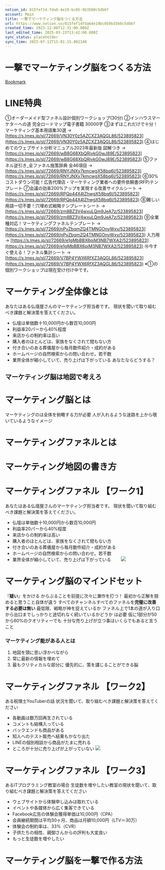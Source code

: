 ```yaml
---
notion_id: 815fef14-fda6-4e19-bc05-9b3560c5db6f
account: Main
title: 一撃でマーケティング脳をつくる方法
url: https://www.notion.so/815fef14fda64e19bc059b3560c5db6f
created_time: 2023-12-06T12:31:00.000Z
last_edited_time: 2025-03-23T13:42:00.000Z
sync_status: placeholder
sync_time: 2025-07-12T15:01:15.002140
---
```

# 一撃でマーケティング脳をつくる方法

[Bookmark](https://www.youtube.com/watch?v=qEIGyZAZsg0)
# LINE特典
①オーダーメイド型ファネル設計個別ワークショップ(30分)
②インハウスマーケターへの道 完全ロードマップ電子書籍 30000字
③まずはこれだけで十分！マーケティング基本用語集30選
→ [https://s.lmes.jp/sl/72669/VN30Y0z5AZCXZ3AQGL86/523895823](https://s.lmes.jp/sl/72669/VN30Y0z5AZCXZ3AQGL86/523895823)
④はじめてのウェブサイト分析マニュアル2023年最新版 図解つき
→ [https://s.lmes.jp/sl/72669/wB8G68XbQRivkG0wJ89E/523895823](https://s.lmes.jp/sl/72669/wB8G68XbQRivkG0wJ89E/523895823)
⑤ファネル逆引き_全ファネル施策辞典 全46項目
→ [https://s.lmes.jp/sl/72669/RNYJNXy7kmcwgX58bq6l/523895823](https://s.lmes.jp/sl/72669/RNYJNXy7kmcwgX58bq6l/523895823)
⑥30%コストダウン可能！広告代理店・マーケティング業者への要件依頼書(RFP)テンプレート
⑦会議の効率200%アップを実現する改善サイクルシート
→ [https://s.lmes.jp/sl/72669/RPQp44X4lZhwgX58bq6l/523895823](https://s.lmes.jp/sl/72669/RPQp44X4lZhwgX58bq6l/523895823)
⑧難しい用語一切不要！穴埋め式戦略テンプレートシート
→ [https://s.lmes.jp/sl/72669/zm8BZ3V4wxuLQm9JeA7z/523895823](https://s.lmes.jp/sl/72669/zm8BZ3V4wxuLQm9JeA7z/523895823)
⑨全業種対応！マーケティングファネルテンプレート
→ [https://s.lmes.jp/sl/72669/nPvZbqmZQ4TMNGOnyWxv/523895823](https://s.lmes.jp/sl/72669/nPvZbqmZQ4TMNGOnyWxv/523895823)
入力用→ [https://s.lmes.jp/sl/72669/e1gMbBBX6piM3NB7WXA2/523895823](https://s.lmes.jp/sl/72669/e1gMbBBX6piM3NB7WXA2/523895823)
⑩今すぐ使える！ファネル集計シート
→ [https://s.lmes.jp/sl/72669/V7BP4YWX6RfXZ3AQGL86/523895823](https://s.lmes.jp/sl/72669/V7BP4YWX6RfXZ3AQGL86/523895823)
※①の個別ワークショップは現在受け付け中です。
# マーケティング全体像とは
あなたはある仏壇屋さんのマーケティング担当者です。
現状を聞いて取り組むべき課題と解決策を答えてください。
- 仏壇は単価数十10,000円から数百10,000円
- 利益率20パーから40%程度
- 来店からの制約率は高い
- 購入者のほとんどは、家族をなくされて間もない方
- 付き合いのある葬儀屋から毎月数件紹介・成約がある
- ホームページの自然検索からの問い合わせ。若干数
- 業界全体が縮小していて、売り上げは下がっている
あなたならどうする？
## マーケティング脳は地図で考えろ
# マーケティング脳とは
マーケティングのは全体を俯瞰する力が必要
人が入れるような迷路を上から覗いているようなイメージ
# マーケティングファネルとは
# マーケティング地図の書き方
# マーケティングファネル 【ワーク1】
あなたはある仏壇屋さんのマーケティング担当者です。
現状を聞いて取り組むべき課題と解決策を答えてください。
- 仏壇は単価数十10,000円から数百10,000円
- 利益率20パーから40%程度
- 来店からの制約率は高い
- 購入者のほとんどは、家族をなくされて間もない方
- 付き合いのある葬儀屋から毎月数件紹介・成約がある
- ホームページの自然検索からの問い合わせ。若干数
- 業界全体が縮小していて、売り上げは下がっている　　
![](https://prod-files-secure.s3.us-west-2.amazonaws.com/736adce6-a3a4-4a64-9f74-d9aa055c96d2/893f23c0-d178-43cc-a6a7-cc423ea70deb/Untitled.png?X-Amz-Algorithm=AWS4-HMAC-SHA256&X-Amz-Content-Sha256=UNSIGNED-PAYLOAD&X-Amz-Credential=ASIAZI2LB4662CUFUKLR%2F20250719%2Fus-west-2%2Fs3%2Faws4_request&X-Amz-Date=20250719T051725Z&X-Amz-Expires=3600&X-Amz-Security-Token=IQoJb3JpZ2luX2VjEIT%2F%2F%2F%2F%2F%2F%2F%2F%2F%2FwEaCXVzLXdlc3QtMiJGMEQCIE1aShqOgOjjHGGw83vCQvXPTXHL0JoQpGt9PxiQRzVKAiA2FFtCexvzEZjedZzJmdtsnQrXTjR%2Fgos3K13aycj95SqIBAid%2F%2F%2F%2F%2F%2F%2F%2F%2F%2F8BEAAaDDYzNzQyMzE4MzgwNSIMtiqR72%2F50tnovUNHKtwDNABrf19QdITfEBIe3Jrc4MlPm9YjVUSicvlMhtQgQ%2FvgmXEmurXftT8DuwUSf4TiCwEfmRV3YHKujHYB%2F9O2hMnsSYBt96Z2JI4N%2FMvBb83eQ%2BP4XXx1Nsrhqz%2BTyAEZEBNdl25jtfV72wEvPhxirNM6C9eeDNZBoFH7CLttclKfG50Wqresf%2FKgPvBjqSTujrx%2FK52hWS28TPQpYMof%2FgOS9jxc0oc3QH150g8tFleVOoyiJFcstERumFRlucCaE%2FPuUirGZgFwzufDX4BcM%2FOkGKjcfOytaPdnnvLvOSBU6J7NXYWxiaB6AOLzB20u97HXOohuHNUFZAa2CpyZCGy2vnOns%2FsUtaBWj3w%2B1LRvEMdCQE26E6K2jl3Q%2F2qmFcpAeA%2Bj1PC6WPojtzDNkv84cRLjIbmSgxMKQ%2F13AJ5so4JGK3jELxQw0byK47qZc60ZDoJ8Ia9nPAMw4liO1UiJg6Yvll35h2ssHknGuknghHpY44fO3vqLjAPyw5PYW3RWQoqfR%2BAbzV%2Bm%2BfYoAww8nTe3%2Bryqjpq89%2F5bJ4qfS9dDiDfVpyZYzUI5OwXTPwbqFtnsw0iN%2FG2ODnyOhunqOyjDTA%2FW7DzTC7fJuXYQj7p7xauep1ShSucw46rswwY6pgEElZAs24Xlz2f31gaJNdxkLDpKsEM74MoPDKDQAJCKoI5czreZ1QwEd1aHFUmgdgG1QampMY4Bac3kgxrKs9XUj038mIvZmJH8OUfhA240pNnc%2FXbQq8fyoajPmuWowY%2BT%2FZysJ1ayLh5NQhN8%2FUnopTwOW6mPQCDZbij6AUnCmEbFB9peKxvvL65trKjyHoEzKni0D5KUykA8AFEbRxwAUrrCpN9W&X-Amz-Signature=f71fb5f493563f468a06fc9989373caa2f4f19d0960f804e91467d7ee981170e&X-Amz-SignedHeaders=host&x-amz-checksum-mode=ENABLED&x-id=GetObject)
# マーケティング脳のマインドセット
『**疑い**』をかける
からぶることを前提に次々に瀬作を打つ！
最初から正解を掴めると思うこと自体が違う
 すべてのチャンネルすべてのファネルを**完璧に改善する必要は無い**
最低限、戦略が神を捉えているか
ファネル上で1本の道が入り口から出口までしっかりと途切れなく続いているかどうか は必要
 仮に1部分が50から60%のクオリティーでも 十分な売り上げが立つ事はいくらでもあると言うこと
### マーケティング能がある人とは
1. 地図を頭に思い浮かべながら
1. 常に最新の情報を埋めて
1. 最もクリティカルな部分に
優先的に、策を講じることができる脳
# マーケティングファネル 【ワーク2】
ある税理士YouTuberの話
 状況を聞いて、取り組むべき課題と解決策を答えてください
- 各動画は数万回再生されている
- コメントも結構入っている
- バックエンドも商品がある
- 知人へのテスト販売へ結果もかなり出た
- LINEの個別相談から商品がたまに売れる
- ところが十分に売り上げが上がっていない
![](https://prod-files-secure.s3.us-west-2.amazonaws.com/736adce6-a3a4-4a64-9f74-d9aa055c96d2/9d7fb4d0-fe41-4e1d-b12b-959bb42bb199/Untitled.png?X-Amz-Algorithm=AWS4-HMAC-SHA256&X-Amz-Content-Sha256=UNSIGNED-PAYLOAD&X-Amz-Credential=ASIAZI2LB4662CUFUKLR%2F20250719%2Fus-west-2%2Fs3%2Faws4_request&X-Amz-Date=20250719T051725Z&X-Amz-Expires=3600&X-Amz-Security-Token=IQoJb3JpZ2luX2VjEIT%2F%2F%2F%2F%2F%2F%2F%2F%2F%2FwEaCXVzLXdlc3QtMiJGMEQCIE1aShqOgOjjHGGw83vCQvXPTXHL0JoQpGt9PxiQRzVKAiA2FFtCexvzEZjedZzJmdtsnQrXTjR%2Fgos3K13aycj95SqIBAid%2F%2F%2F%2F%2F%2F%2F%2F%2F%2F8BEAAaDDYzNzQyMzE4MzgwNSIMtiqR72%2F50tnovUNHKtwDNABrf19QdITfEBIe3Jrc4MlPm9YjVUSicvlMhtQgQ%2FvgmXEmurXftT8DuwUSf4TiCwEfmRV3YHKujHYB%2F9O2hMnsSYBt96Z2JI4N%2FMvBb83eQ%2BP4XXx1Nsrhqz%2BTyAEZEBNdl25jtfV72wEvPhxirNM6C9eeDNZBoFH7CLttclKfG50Wqresf%2FKgPvBjqSTujrx%2FK52hWS28TPQpYMof%2FgOS9jxc0oc3QH150g8tFleVOoyiJFcstERumFRlucCaE%2FPuUirGZgFwzufDX4BcM%2FOkGKjcfOytaPdnnvLvOSBU6J7NXYWxiaB6AOLzB20u97HXOohuHNUFZAa2CpyZCGy2vnOns%2FsUtaBWj3w%2B1LRvEMdCQE26E6K2jl3Q%2F2qmFcpAeA%2Bj1PC6WPojtzDNkv84cRLjIbmSgxMKQ%2F13AJ5so4JGK3jELxQw0byK47qZc60ZDoJ8Ia9nPAMw4liO1UiJg6Yvll35h2ssHknGuknghHpY44fO3vqLjAPyw5PYW3RWQoqfR%2BAbzV%2Bm%2BfYoAww8nTe3%2Bryqjpq89%2F5bJ4qfS9dDiDfVpyZYzUI5OwXTPwbqFtnsw0iN%2FG2ODnyOhunqOyjDTA%2FW7DzTC7fJuXYQj7p7xauep1ShSucw46rswwY6pgEElZAs24Xlz2f31gaJNdxkLDpKsEM74MoPDKDQAJCKoI5czreZ1QwEd1aHFUmgdgG1QampMY4Bac3kgxrKs9XUj038mIvZmJH8OUfhA240pNnc%2FXbQq8fyoajPmuWowY%2BT%2FZysJ1ayLh5NQhN8%2FUnopTwOW6mPQCDZbij6AUnCmEbFB9peKxvvL65trKjyHoEzKni0D5KUykA8AFEbRxwAUrrCpN9W&X-Amz-Signature=dacda8184f9b0a0af70aae62837accc484c5b99c7f9f4343c4af8d419ceb9025&X-Amz-SignedHeaders=host&x-amz-checksum-mode=ENABLED&x-id=GetObject)
# マーケティングファネル 【ワーク3】
あるITプログラミング教室の場合
生徒数を増やしたい教室の現状を聞いて、取り組むべき課題と解決策を答えてください
- ウェブサイトから体験申し込みは取れている
- イベントや各媒体から広く集客できている
- Facebook広告の体験会獲得単価は10,000円（CPA）
- 会員継続期間は平均30ヶ月、商品は月額10,000円（LTV＝30万）
- 体験会の制約率は、33%（CVR）
- 子供たちの相性、親御さんからの評判も大変良い
- もっと生徒数を増やしたい
# マーケティング脳を一撃で作る方法
# 
